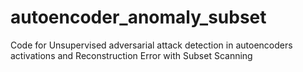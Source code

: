 # autoencoder_anomaly_subset
Code for Unsupervised adversarial attack detection in autoencoders activations and Reconstruction Error with Subset Scanning
